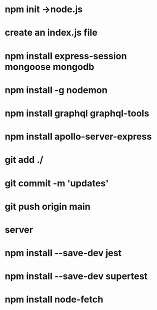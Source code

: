 # npm init ->node.js
# create an index.js file
# npm install express-session mongoose mongodb
# npm install -g nodemon
# npm install graphql graphql-tools
# npm install apollo-server-express  

# git add ./
# git commit -m 'updates'
# git push origin main 


# server

# npm install --save-dev jest
# npm install --save-dev supertest
# npm install node-fetch